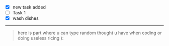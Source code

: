 - [x] new task added
- [ ] Task 1
- [x] wash dishes
----------------------------------------
> here is part where u can type random thought u have when coding or doing useless ricing ):
